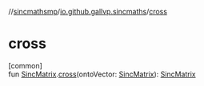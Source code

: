 //[sincmathsmp](../../index.md)/[io.github.gallvp.sincmaths](index.md)/[cross](cross.md)

# cross

[common]\
fun [SincMatrix](-sinc-matrix/index.md).[cross](cross.md)(ontoVector: [SincMatrix](-sinc-matrix/index.md)): [SincMatrix](-sinc-matrix/index.md)
